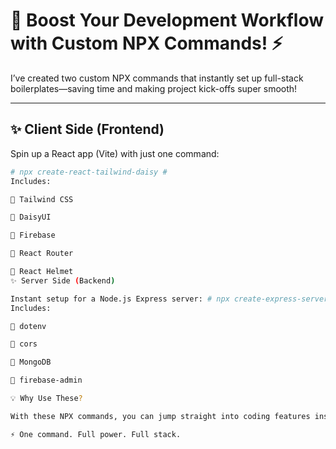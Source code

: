 # 🚀 Boost Your Development Workflow with Custom NPX Commands! ⚡

I’ve created two custom NPX commands that instantly set up full-stack boilerplates—saving time and making project kick-offs super smooth!  

---

## ✨ Client Side (Frontend)

Spin up a React app (Vite) with just one command:  

```bash
# npx create-react-tailwind-daisy #
Includes:

🔹 Tailwind CSS

🔹 DaisyUI

🔹 Firebase

🔹 React Router

🔹 React Helmet
✨ Server Side (Backend)

Instant setup for a Node.js Express server: # npx create-express-server-starter #
Includes:

🔹 dotenv

🔹 cors

🔹 MongoDB

🔹 firebase-admin

💡 Why Use These?

With these NPX commands, you can jump straight into coding features instead of wasting time on repetitive setup tasks.

⚡ One command. Full power. Full stack.
